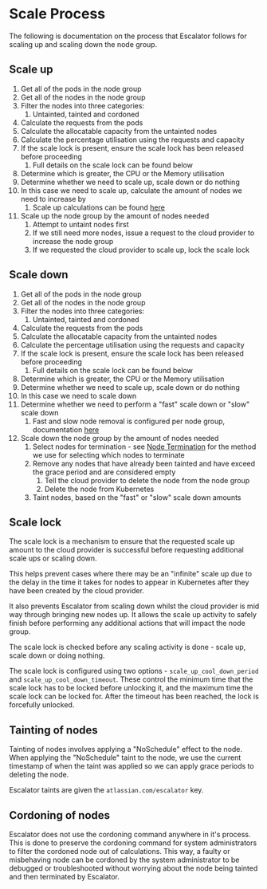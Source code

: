 # Scale Process

The following is documentation on the process that Escalator follows for scaling up and scaling down the node group.

## Scale up

1. Get all of the pods in the node group
1. Get all of the nodes in the node group
1. Filter the nodes into three categories:
    1. Untainted, tainted and cordoned
1. Calculate the requests from the pods
1. Calculate the allocatable capacity from the untainted nodes
1. Calculate the percentage utilisation using the requests and capacity
1. If the scale lock is present, ensure the scale lock has been released before proceeding
    1. Full details on the scale lock can be found below
1. Determine which is greater, the CPU or the Memory utilisation
1. Determine whether we need to scale up, scale down or do nothing
1. In this case we need to scale up, calculate the amount of nodes we need to increase by
    1. Scale up calculations can be found [here](./calculations.md)
1. Scale up the node group by the amount of nodes needed
    1. Attempt to untaint nodes first
    1. If we still need more nodes, issue a request to the cloud provider to increase the node group
    1. If we requested the cloud provider to scale up, lock the scale lock

## Scale down

1. Get all of the pods in the node group
1. Get all of the nodes in the node group
1. Filter the nodes into three categories:
    1. Untainted, tainted and cordoned
1. Calculate the requests from the pods
1. Calculate the allocatable capacity from the untainted nodes
1. Calculate the percentage utilisation using the requests and capacity
1. If the scale lock is present, ensure the scale lock has been released before proceeding
    1. Full details on the scale lock can be found below
1. Determine which is greater, the CPU or the Memory utilisation
1. Determine whether we need to scale up, scale down or do nothing
1. In this case we need to scale down
1. Determine whether we need to perform a "fast" scale down or "slow" scale down
    1. Fast and slow node removal is configured per node group, documentation [here](./configuration/nodegroup.md)
1. Scale down the node group by the amount of nodes needed
    1. Select nodes for termination - see [Node Termination](./node-termination.md) for the method we use for selecting
       which nodes to terminate
    1. Remove any nodes that have already been tainted and have exceed the grace period and are considered empty
        1. Tell the cloud provider to delete the node from the node group
        1. Delete the node from Kubernetes
    1. Taint nodes, based on the "fast" or "slow" scale down amounts
         

## Scale lock

The scale lock is a mechanism to ensure that the requested scale up amount to the cloud provider is successful before
requesting additional scale ups or scaling down.

This helps prevent cases where there may be an "infinite" scale up due to the delay in the time it takes for nodes to 
appear in Kubernetes after they have been created by the cloud provider.

It also prevents Escalator from scaling down whilst the cloud provider is mid way through bringing new nodes up. It
allows the scale up activity to safely finish before performing any additional actions that will impact the node
group.

The scale lock is checked before any scaling activity is done - scale up, scale down or doing nothing. 

The scale lock is configured using two options - `scale_up_cool_down_period` and `scale_up_cool_down_timeout`. These
control the minimum time that the scale lock has to be locked before unlocking it, and the maximum time the scale lock
can be locked for. After the timeout has been reached, the lock is forcefully unlocked.

## Tainting of nodes

Tainting of nodes involves applying a "NoSchedule" effect to the node. When applying the "NoSchedule" taint to the node,
we use the current timestamp of when the taint was applied so we can apply grace periods to deleting the node.

Escalator taints are given the `atlassian.com/escalator` key. 

## Cordoning of nodes

Escalator does not use the cordoning command anywhere in it's process. This is done to preserve the cordoning command
for system administrators to filter the cordoned node out of calculations. This way, a faulty or misbehaving node
can be cordoned by the system administrator to be debugged or troubleshooted without worrying about the node being 
tainted and then terminated by Escalator. 

